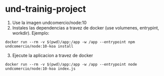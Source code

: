 # und-trainig-project

1. Use la imagen undcomercio/node:10
2. Instales las dependencias a travez de docker (use volumenes, entrypint, workdir). Ejemplo: 
```
docker run --rm -v $(pwd)/app:/app -w /app --entrypoint npm undcomercio/node:10-koa install
```
3. Ejecute la aplicacion a travez de docker 
```
docker run --rm -v $(pwd)/app:/app -w /app --entrypoint node undcomercio/node:10-koa index.js
```
